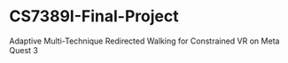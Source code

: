 # CS7389I-Final-Project
Adaptive Multi-Technique Redirected Walking for Constrained VR on Meta Quest 3

